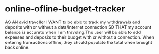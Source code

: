 # online-ofline-budget-tracker
AS AN avid traveller I WANT to be able to track my withdrawals and deposits with or without a data/internet connection SO THAT my account balance is accurate when I am traveling.The user will be able to add expenses and deposits to their budget with or without a connection. When entering transactions offline, they should populate the total when brought back online.

